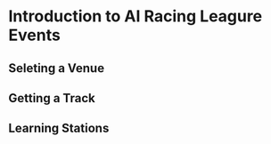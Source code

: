 # Introduction to AI Racing Leagure Events

## Seleting a Venue

## Getting a Track

## Learning Stations